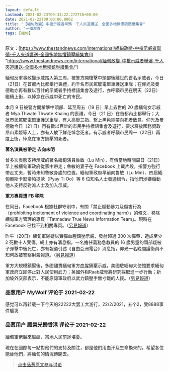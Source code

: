```yaml
---
layout: default
Lastmod: 2021-02-23T09:33:22.272716+00:00
date: 2021-02-22T00:00:00.000Z
title: "【緬甸政變】中槍示威者舉殯　千人夾道護送　全國多地無懼鎮壓續集會"
author: "一個港青"
tags: [緬甸]
---
```


原文：[https://www.thestandnews.com/international/緬甸政變-中槍示威者舉殯-千人夾道護送-全國多地無懼鎮壓續集會/]( "https://www.thestandnews.com/international/緬甸政變-中槍示威者舉殯-千人夾道護送-全國多地無懼鎮壓續集會/")  
  
緬甸反軍事政變示威踏入第三周，被警方開槍擊中頭部後離世的首名示威者，今日（21日）在首都內比都舉行喪禮，約千名市民駕駛電單車護送車隊；在仰光及曼德勒亦再有數以百計的示威者手持標語集會及遊行，亦呼籲市民在明天（22日）繼續上街，以悼念在示威中死亡的市民。  
  
本月 9 日被警方開槍擊中頭部、延至周五（19 日）早上去世的 20 歲緬甸女示威者 Mya Thwate Thwate Khaing 的喪禮，今日（21 日）在首都內比都舉行；大批市民駕駛電單車護送車隊，有人高舉三指、繋上黑色絲帶向死者致意。仰光及曼德勒今日（21 日）再有數以百計的市民手持標語集會及遊行，要求釋放國務資政昂山素姬等人士，亦有人放下鮮花悼念死者。有示威者呼籲市民周一（22日）再度上街，悼念在軍方鎮壓的死者。  
  
**著名演員被帶走 去向未明**  
  
曾多次表態支持示威的著名緬甸演員魯敏（Lu Min），有傳當地時間周日（21日）早上被緬甸軍政府從家中帶走；魯敏的妻子在 Facebook 上載片段，指警方強行帶走丈夫，暫時未知魯敏身處的位置。緬甸軍政府早前向魯敏（Lu Min）、四屆緬甸奧斯卡影帝帕提歐（Pyay Ti Oo）等 6 位知名人士發通緝令，指他們涉嫌煽動他人支持反對派人士及加入示威。  
  
**軍方專頁遭 FB 移除**  
  
在同日，Facebook 根據社群守則中，有關「禁止煽動暴力及傷害行為（prohibiting incitement of violence and coordinating harm）」的條文，移除緬甸軍方管理的專頁「Tatmadaw True News Information Team」。現時在 Facebook 已找不到相關專頁。（[另見報道]( "https://www.thestandnews.com/international/a-%E8%A1%A8%E6%85%8B%E6%94%AF%E6%8C%81%E7%A4%BA%E5%A8%81-%E8%91%97%E5%90%8D%E6%BC%94%E5%93%A1%E9%81%AD%E7%B7%AC%E7%94%B8%E8%AD%A6%E6%96%B9%E9%80%AE%E6%8D%95-%E8%BB%8D%E6%96%B9-fb-%E5%B0%88%E9%A0%81%E9%81%95%E5%8F%8D%E5%AE%88%E5%89%87%E8%A2%AB%E7%A7%BB%E9%99%A4/")）  
  
昨午（20日）緬甸軍隊疑以實彈血腥鎮壓示威，發射超過 300 次彈藥，造成至少 2 死數十人受傷。網上亦有消息指，一名擔任義務急救員的 16 歲男童的頭部疑被子彈擊中後死亡，亦有報道引述《自由亞洲電台》消息指，仰光一名晚間護衛員不知何故被警察射殺報道。（[另見報道]( "https://www.thestandnews.com/international/%E9%81%AD%E6%93%8A%E6%96%83%E7%B7%AC%E7%94%B8%E7%94%B7%E5%AD%A9%E5%82%B3%E7%82%BA%E7%BE%A9%E5%8B%99%E6%80%A5%E6%95%91%E5%93%A1-%E4%BB%B0%E5%85%89%E8%AD%B7%E8%A1%9B%E5%93%A1%E9%81%AD%E8%BD%9F%E9%A0%AD%E6%AD%BB%E4%BA%A1/")）  
  
軍方大規模鎮壓後，多國譴責緬甸軍方血腥鎮壓示威，美國駐緬甸大使館要求緬甸軍政府立即停止對人民使用武力；英國外相Raab威脅將研究採取進一步行動；新加坡外交部表示，不能原諒軍政府以武力鎮壓手無寸鐵的人民。（[另見報道]( "https://www.thestandnews.com/international/%E5%A4%9A%E5%9C%8B%E8%AD%B4%E8%B2%AC%E7%B7%AC%E7%94%B8%E8%BB%8D%E6%96%B9%E8%A1%80%E8%85%A5%E9%8E%AE%E5%A3%93%E7%A4%BA%E5%A8%81-%E8%8B%B1%E6%AD%90%E5%A8%81%E8%84%85%E6%8E%A1%E5%8F%96%E8%A1%8C%E5%8B%95-%E6%96%B0%E5%8A%A0%E5%9D%A1-%E5%B0%8D%E5%92%8C%E5%B9%B3%E7%A4%BA%E5%A8%81%E5%8B%95%E6%AD%A6%E4%B8%8D%E5%8F%AF%E5%8E%9F%E8%AB%92/")）

            
### 品葱用户 **MyWolf** 评论于 2021-02-22
        
感觉可以再转载一下今天的22222大罢工大游行，22/2/2021，五个2，受8888事件启发
        


            
### 品葱用户 **願榮光歸香港** 评论于 2021-02-22
        
緬甸軍佬越來越癲，當地人民前途堪憂。  
  
現在在國際每一點對他們的支持及關注，都是他們用血汗及生命換來的，希望各位能替他們，將緬甸的情況傳開去。
        






> [点击品葱原文参与讨论](https://pincong.rocks/article/29808)

